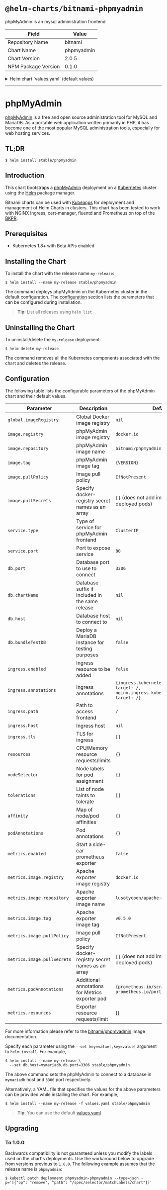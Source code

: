 # `@helm-charts/bitnami-phpmyadmin`

phpMyAdmin is an mysql administration frontend

| Field               | Value      |
| ------------------- | ---------- |
| Repository Name     | bitnami    |
| Chart Name          | phpmyadmin |
| Chart Version       | 2.0.5      |
| NPM Package Version | 0.1.0      |

<details>

<summary>Helm chart `values.yaml` (default values)</summary>

```yaml
## Global Docker image registry
## Please, note that this will override the image registry for all the images, including dependencies, configured to use the global value
##
# global:
#   imageRegistry:

## Bitnami WordPress image version
## ref: https://hub.docker.com/r/bitnami/phpmyadmin/tags/
##
image:
  registry: docker.io
  repository: bitnami/phpmyadmin
  tag: 4.8.5
  ## Specify a imagePullPolicy
  pullPolicy: IfNotPresent
  ## Optionally specify an array of imagePullSecrets.
  ## Secrets must be manually created in the namespace.
  ## ref: https://kubernetes.io/docs/tasks/configure-pod-container/pull-image-private-registry/
  ##
  # pullSecrets:
  #   - myRegistrKeySecretName

## User of the application
## ref: https://github.com/bitnami/bitnami-docker-phpmyadmin#environment-variables
##
service:
  type: ClusterIP
  port: 80

db:
  ## using default mysql port explicitly
  port: 3306
  ## if you are deploying it as part of a release, and the db is also in the release
  ## you can pass a suffix that will be used to find the DB in releasename-dbSuffix
  ## please note that this setting precedes dbHost
  # chartName: mariadb
  # host: foo
  ## If you want to test phpMyAdmin, you can set it to bundle a MariaDB
  ## instance
  bundleTestDB: false

ingress:
  enabled: false
  annotations:
    ingress.kubernetes.io/rewrite-target: /
    nginx.ingress.kubernetes.io/rewrite-target: /
    # kubernetes.io/ingress.class: nginx
    # kubernetes.io/tls-acme: "true"
  ## path you want to map the phpmyadmin interface to
  path: /
  # host: foo
  tls: []
  #  - secretName: chart-example-tls
  #    hosts:
  #      - chart-example.local

## Enable liveness and readiness probes
probesEnabled: true

resources:
  {}
  # We usually recommend not to specify default resources and to leave this as a conscious
  # choice for the user. This also increases chances charts run on environments with little
  # resources, such as Minikube. If you do want to specify resources, uncomment the following
  # lines, adjust them as necessary, and remove the curly braces after 'resources:'.
  # limits:
  #  cpu: 100m
  #  memory: 128Mi
  # requests:
  #  cpu: 100m
  #  memory: 128Mi

## Node labels for pod assignment
## Ref: https://kubernetes.io/docs/user-guide/node-selection/
##
nodeSelector: {}

## Tolerations for pod assignment
## Ref: https://kubernetes.io/docs/concepts/configuration/taint-and-toleration/
##
tolerations: []

## Affinity for pod assignment
## Ref: https://kubernetes.io/docs/concepts/configuration/assign-pod-node/#affinity-and-anti-affinity
##
affinity: {}

## Pod annotations
podAnnotations: {}

## Prometheus Exporter / Metrics
##
metrics:
  enabled: false
  image:
    registry: docker.io
    repository: lusotycoon/apache-exporter
    tag: v0.5.0
    pullPolicy: IfNotPresent
    ## Optionally specify an array of imagePullSecrets.
    ## Secrets must be manually created in the namespace.
    ## ref: https://kubernetes.io/docs/tasks/configure-pod-container/pull-image-private-registry/
    ##
    # pullSecrets:
    #   - myRegistrKeySecretName
    ## Metrics exporter pod Annotation and Labels
  podAnnotations:
    prometheus.io/scrape: 'true'
    prometheus.io/port: '9117'
  ## Metrics exporter resource requests and limits
  ## ref: http://kubernetes.io/docs/user-guide/compute-resources/
  ##
  # resources: {}
```

</details>

---

# phpMyAdmin

[phpMyAdmin](https://www.phpmyadmin.net/) is a free and open source administration tool for MySQL and MariaDB. As a portable web application written primarily in PHP, it has become one of the most popular MySQL administration tools, especially for web hosting services.

## TL;DR

```console
$ helm install stable/phpmyadmin
```

## Introduction

This chart bootstraps a [phpMyAdmin](https://github.com/bitnami/bitnami-docker-phpmyadmin) deployment on a [Kubernetes](http://kubernetes.io) cluster using the [Helm](https://helm.sh) package manager.

Bitnami charts can be used with [Kubeapps](https://kubeapps.com/) for deployment and management of Helm Charts in clusters. This chart has been tested to work with NGINX Ingress, cert-manager, fluentd and Prometheus on top of the [BKPR](https://kubeprod.io/).

## Prerequisites

- Kubernetes 1.8+ with Beta APIs enabled

## Installing the Chart

To install the chart with the release name `my-release`:

```console
$ helm install --name my-release stable/phpmyadmin
```

The command deploys phpMyAdmin on the Kubernetes cluster in the default configuration. The [configuration](#configuration) section lists the parameters that can be configured during installation.

> **Tip**: List all releases using `helm list`

## Uninstalling the Chart

To uninstall/delete the `my-release` deployment:

```console
$ helm delete my-release
```

The command removes all the Kubernetes components associated with the chart and deletes the release.

## Configuration

The following table lists the configurable parameters of the phpMyAdmin chart and their default values.

| Parameter                   | Description                                      | Default                                                                                    |
| --------------------------- | ------------------------------------------------ | ------------------------------------------------------------------------------------------ |
| `global.imageRegistry`      | Global Docker image registry                     | `nil`                                                                                      |
| `image.registry`            | phpMyAdmin image registry                        | `docker.io`                                                                                |
| `image.repository`          | phpMyAdmin image name                            | `bitnami/phpmyadmin`                                                                       |
| `image.tag`                 | phpMyAdmin image tag                             | `{VERSION}`                                                                                |
| `image.pullPolicy`          | Image pull policy                                | `IfNotPresent`                                                                             |
| `image.pullSecrets`         | Specify docker-registry secret names as an array | `[]` (does not add image pull secrets to deployed pods)                                    |
| `service.type`              | Type of service for phpMyAdmin frontend          | `ClusterIP`                                                                                |
| `service.port`              | Port to expose service                           | `80`                                                                                       |
| `db.port`                   | Database port to use to connect                  | `3306`                                                                                     |
| `db.chartName`              | Database suffix if included in the same release  | `nil`                                                                                      |
| `db.host`                   | Database host to connect to                      | `nil`                                                                                      |
| `db.bundleTestDB`           | Deploy a MariaDB instance for testing purposes   | `false`                                                                                    |
| `ingress.enabled`           | Ingress resource to be added                     | `false`                                                                                    |
| `ingress.annotations`       | Ingress annotations                              | `{ingress.kubernetes.io/rewrite-target: /, nginx.ingress.kubernetes.io/rewrite-target: /}` |
| `ingress.path`              | Path to access frontend                          | `/`                                                                                        |
| `ingress.host`              | Ingress host                                     | `nil`                                                                                      |
| `ingress.tls`               | TLS for ingress                                  | `[]`                                                                                       |
| `resources`                 | CPU/Memory resource requests/limits              | `{}`                                                                                       |
| `nodeSelector`              | Node labels for pod assignment                   | `{}`                                                                                       |
| `tolerations`               | List of node taints to tolerate                  | `[]`                                                                                       |
| `affinity`                  | Map of node/pod affinities                       | `{}`                                                                                       |
| `podAnnotations`            | Pod annotations                                  | `{}`                                                                                       |
| `metrics.enabled`           | Start a side-car prometheus exporter             | `false`                                                                                    |
| `metrics.image.registry`    | Apache exporter image registry                   | `docker.io`                                                                                |
| `metrics.image.repository`  | Apache exporter image name                       | `lusotycoon/apache-exporter`                                                               |
| `metrics.image.tag`         | Apache exporter image tag                        | `v0.5.0`                                                                                   |
| `metrics.image.pullPolicy`  | Image pull policy                                | `IfNotPresent`                                                                             |
| `metrics.image.pullSecrets` | Specify docker-registry secret names as an array | `[]` (does not add image pull secrets to deployed pods)                                    |
| `metrics.podAnnotations`    | Additional annotations for Metrics exporter pod  | `{prometheus.io/scrape: "true", prometheus.io/port: "9117"}`                               |
| `metrics.resources`         | Exporter resource requests/limit                 | {}                                                                                         |

For more information please refer to the [bitnami/phpmyadmin](http://github.com/bitnami/bitnami-docker-Phpmyadmin) image documentation.

Specify each parameter using the `--set key=value[,key=value]` argument to `helm install`. For example,

```console
$ helm install --name my-release \
  --set db.host=mymariadb,db.port=3306 stable/phpmyadmin
```

The above command sets the phpMyAdmin to connect to a database in `mymariadb` host and `3306` port respectively.

Alternatively, a YAML file that specifies the values for the above parameters can be provided while installing the chart. For example,

```console
$ helm install --name my-release -f values.yaml stable/phpmyadmin
```

> **Tip**: You can use the default [values.yaml](values.yaml)

## Upgrading

### To 1.0.0

Backwards compatibility is not guaranteed unless you modify the labels used on the chart's deployments.
Use the workaround below to upgrade from versions previous to `1.0.0`. The following example assumes that the release name is `phpmyadmin`:

```console
$ kubectl patch deployment phpmyadmin-phpmyadmin --type=json -p='[{"op": "remove", "path": "/spec/selector/matchLabels/chart"}]'
```
